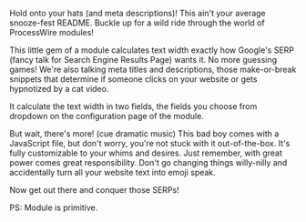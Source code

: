 Hold onto your hats (and meta descriptions)! This ain't your average snooze-fest README. Buckle up for a wild ride through the world of ProcessWire modules!

This little gem of a module calculates text width exactly how Google's SERP (fancy talk for Search Engine Results Page) wants it. No more guessing games!  We're also talking meta titles and descriptions, those make-or-break snippets that determine if someone clicks on your website or gets hypnotized by a cat video.

It calculate the text width in two fields, the fields you choose from dropdown on the configuration page of the module.

But wait, there's more! (cue dramatic music) This bad boy comes with a JavaScript file, but don't worry, you're not stuck with it out-of-the-box. It's fully customizable to your whims and desires.  Just remember, with great power comes great responsibility. Don't go changing things willy-nilly and accidentally turn all your website text into emoji speak.

Now get out there and conquer those SERPs!

PS: Module is primitive.
